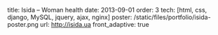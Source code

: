 title: Isida – Woman health
date: 2013-09-01
order: 3
tech: [html, css, django, MySQL, jquery, ajax, nginx]
poster: /static/files/portfolio/isida-poster.png
url: http://isida.ua
front_adaptive: true

